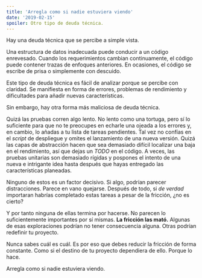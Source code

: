 ```yaml
---
title: 'Arregla como si nadie estuviera viendo'
date: '2019-02-15'
spoiler: Otro tipo de deuda técnica.
---
```


Hay una deuda técnica que se percibe a simple vista.

Una estructura de datos inadecuada puede conducir a un código enrevesado. Cuando los requerimientos cambian continuamente, el código puede contener trazas de enfoques anteriores. En ocasiones, el código se escribe de prisa o simplemente con descuido.

Este tipo de deuda técnica es fácil de analizar porque se percibe con claridad. Se manifiesta en forma de errores, problemas de rendimiento y dificultades para añadir nuevas características.

Sin embargo, hay otra forma más maliciosa de deuda técnica.

Quizá las pruebas corren algo lento. No lento como una tortuga, pero sí lo suficiente para que no te preocupes en echarle una ojeada a los errores y, en cambio, lo añadas a tu lista de tareas pendientes. Tal vez no confías en el *script* de despliegue y omites el lanzamiento de una nueva versión. Quizá las capas de abstracción hacen que sea demasiado difícil localizar una baja en el rendimiento, así que dejas un *TODO* en el código. A veces, las pruebas unitarias son demasiado rígidas y pospones el intento de una nueva e intrigante idea hasta después que hayas entregado las características planeadas.

Ninguno de estos es un factor decisivo. Si algo, podrían parecer distracciones. Parece en vano quejarse. Después de todo, si *de verdad* importaran habrías completado estas tareas a pesar de la fricción, ¿no es cierto?

Y por tanto ninguna de ellas termina por hacerse. No parecen lo suficientemente importantes por sí mismas. **La fricción las mató.** Algunas de esas exploraciones podrían no tener consecuencia alguna. Otras podrían redefinir tu proyecto.

Nunca sabes cuál es cuál. Es por eso que debes reducir la fricción de forma constante. Como si el destino de tu proyecto dependiera de ello. Porque lo hace.

Arregla como si nadie estuviera viendo.
